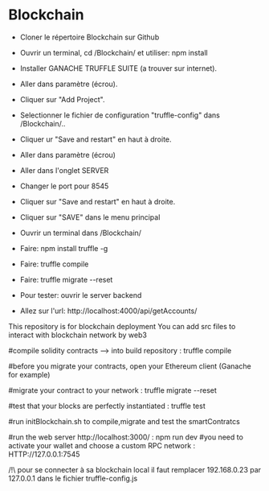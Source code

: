 # Blockchain

- Cloner le répertoire Blockchain sur Github
- Ouvrir un terminal, cd /Blockchain/ et utiliser: npm install

- Installer GANACHE TRUFFLE SUITE (a trouver sur internet).
- Aller dans paramètre (écrou).
- Cliquer sur "Add Project".
- Selectionner le fichier de configuration "truffle-config" dans /Blockchain/..
- Cliquer ur "Save and restart" en haut à droite.
- Aller dans paramètre (écrou)
- Aller dans l'onglet SERVER
- Changer le port pour 8545
- Cliquer sur "Save and restart" en haut à droite.
- Cliquer sur "SAVE" dans le menu principal

- Ouvrir un terminal dans /Blockchain/
- Faire: npm install truffle -g
- Faire: truffle compile
- Faire: truffle migrate --reset

- Pour tester: ouvrir le server backend
- Allez sur l'url: http://localhost:4000/api/getAccounts/

This repository is for blockchain deployment
You can add src files to interact with blockchain network by web3 

#compile solidity contracts --> into build repository : 
 truffle compile

#before you migrate your contracts, open your Ethereum client (Ganache for example)

#migrate your contract to your network : truffle migrate --reset

#test that your blocks are perfectly instantiated  : truffle test 


#run initBlockchain.sh to compile,migrate and test the smartContratcs

#run the web server  http://localhost:3000/  : npm run dev 
#you need to activate your wallet and choose a custom RPC network : HTTP://127.0.0.1:7545

/!\ pour se connecter à sa blockchain local il faut remplacer 192.168.0.23 par 127.0.0.1 dans le fichier truffle-config.js

